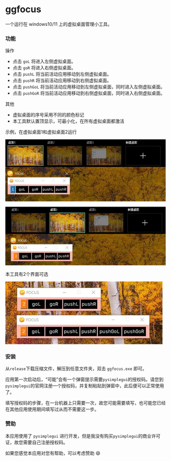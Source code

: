 <!-- 2024-10-17(Thu) -->

# ggfocus

一个运行在 windows10/11 上的虚拟桌面管理小工具。

### 功能

操作
- 点击 `goL` 将进入左侧虚拟桌面。
- 点击 `goR` 将进入右侧虚拟桌面。
- 点击 `pushL` 将当前活动应用移动到左侧虚拟桌面。
- 点击 `pushR` 将当前活动应用移动到右侧虚拟桌面。
- 点击 `pushGoL` 将当前活动应用移动到左侧虚拟桌面，同时进入左侧虚拟桌面。
- 点击 `pushGoR` 将当前活动应用移动到右侧虚拟桌面，同时进入右侧虚拟桌面。

其他
- 虚拟桌面的序号采用不同的颜色标记
- 本工具默认置顶显示，可最小化，在所有虚拟桌面都激活

示例，在虚拟桌面1和虚拟桌面2运行

![](./figures/ui-01.jpg)

![](./figures/ui-02.jpg)

本工具有2个界面可选

![](./figures/ui-03.jpg)

### 安装

从`release`下载压缩文件，解压到任意文件夹，双击 `ggfocus.exe` 即可。

应用第一次启动后，“可能”会有一个弹窗提示需要`pysimplegui`的授权码。请您到`pysimplegui`的官网注册一个授权码，并复制粘贴到弹窗中，此后便可以正常使用了。

填写授权码的步骤，在一台机器上只需要一次，故您可能需要填写，也可能您已经在其他应用使用期间填写过从而不需要这一步。

### 赞助

本应用使用了 `pysimplegui` 进行开发，但是我没有购买`pysimplegui`的商业许可证，故您需要自己注册授权码。

如果您感觉本应用对您有帮助，可以考虑赞助 :smile:

